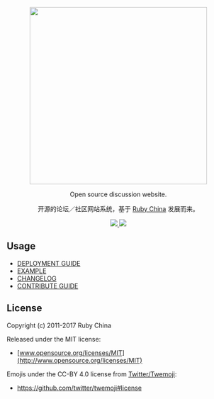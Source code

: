 <p align="center">
  <img src="https://homeland.ruby-china.org/images/text-logo.svg" width="400" />
  <p align="center">Open source discussion website.</p>
  <p align="center">开源的论坛／社区网站系统，基于 <a href="https://ruby-china.org">Ruby China</a> 发展而来。</p>
  <p align="center">
    <a href="https://travis-ci.org/testerhome/homeland">
      <img src="https://travis-ci.org/testerhome/homeland.svg?branch=master" />
    </a>
    <a href="https://codecov.io/github/testerhome/homeland?branch=master">
      <img src="https://codecov.io/github/testerhome/homeland/coverage.svg?branch=master" />
    </a>
  </p>
</p>

## Usage

- [DEPLOYMENT GUIDE](https://homeland.ruby-china.org)
- [EXAMPLE](https://homeland.ruby-china.org/expo)
- [CHANGELOG](https://github.com/ruby-china/homeland/blob/master/CHANGELOG.md)
- [CONTRIBUTE GUIDE](https://github.com/ruby-china/homeland/blob/master/CONTRIBUTE.md)

## License

Copyright (c) 2011-2017 Ruby China

Released under the MIT license:

* [www.opensource.org/licenses/MIT](http://www.opensource.org/licenses/MIT)

Emojis under the CC-BY 4.0 license from [Twitter/Twemoji][twemoji]:

* https://github.com/twitter/twemoji#license

[twemoji]: https://github.com/twitter/twemoji
